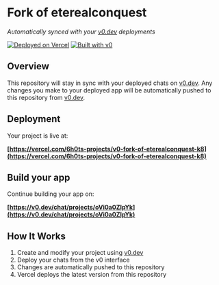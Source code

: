 # Fork of eterealconquest

*Automatically synced with your [v0.dev](https://v0.dev) deployments*

[![Deployed on Vercel](https://img.shields.io/badge/Deployed%20on-Vercel-black?style=for-the-badge&logo=vercel)](https://vercel.com/6h0ts-projects/v0-fork-of-eterealconquest-k8)
[![Built with v0](https://img.shields.io/badge/Built%20with-v0.dev-black?style=for-the-badge)](https://v0.dev/chat/projects/oVi0a0ZIpYk)

## Overview

This repository will stay in sync with your deployed chats on [v0.dev](https://v0.dev).
Any changes you make to your deployed app will be automatically pushed to this repository from [v0.dev](https://v0.dev).

## Deployment

Your project is live at:

**[https://vercel.com/6h0ts-projects/v0-fork-of-eterealconquest-k8](https://vercel.com/6h0ts-projects/v0-fork-of-eterealconquest-k8)**

## Build your app

Continue building your app on:

**[https://v0.dev/chat/projects/oVi0a0ZIpYk](https://v0.dev/chat/projects/oVi0a0ZIpYk)**

## How It Works

1. Create and modify your project using [v0.dev](https://v0.dev)
2. Deploy your chats from the v0 interface
3. Changes are automatically pushed to this repository
4. Vercel deploys the latest version from this repository